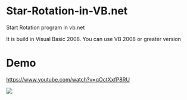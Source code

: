 # Star-Rotation-in-VB.net

Start Rotation program in vb.net

It is build in Visual Basic 2008. You can use VB 2008 or greater version 

# Demo

https://www.youtube.com/watch?v=qOctXxfP8RU

[![](https://i.imgur.com/vKb2F1B.png)](https://www.youtube.com/watch?v=qOctXxfP8RU)
